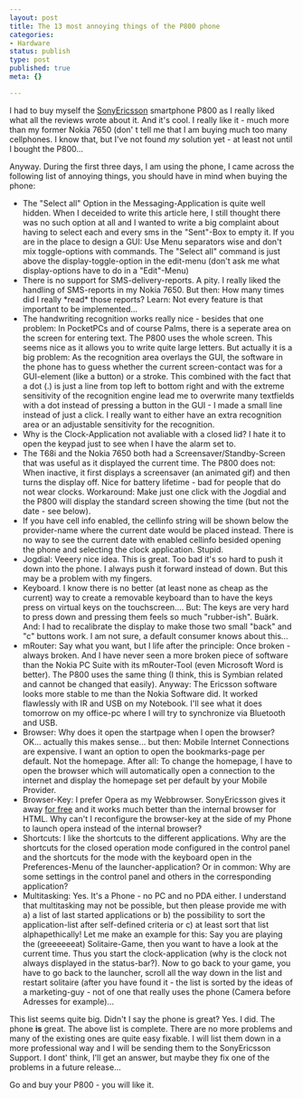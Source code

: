 ```yaml
---
layout: post
title: The 13 most annoying things of the P800 phone
categories:
- Hardware
status: publish
type: post
published: true
meta: {}

---
```

I had to buy myself the <a href="http://www.sonyericsson.com">SonyEricsson</a> smartphone P800 as I really liked what all the reviews wrote about it. And it's cool. I really like it - much more than my former Nokia 7650 (don' t tell me that I am buying much too many cellphones. I know that, but I've not found <i>my</i> solution yet - at least not until I bought the P800...

Anyway. During the first three days, I am using the phone, I came across the following list of annoying things, you should have in mind when buying the phone:

<ul>
 <li>The "Select all" Option in the Messaging-Application is quite well hidden. When I deceided to write this article here, I still thought there was no such option at all and I wanted to write a big complaint about having to select each and every sms in the "Sent"-Box to empty it. If you are in the place to design a GUI: Use Menu separators wise and don't mix toggle-options with commands. The "Select all" command is just above the display-toggle-option in the edit-menu (don't ask me what display-options have to do in a "Edit"-Menu)
<li>There is no support for SMS-delivery-reports. A pity. I really liked the handling of SMS-reports in my Nokia 7650. But then: How many times did I really *read* those reports? Learn: Not every feature is that important to be implemented...
<li>The handwriting recognition works really nice - besides that one problem: In PocketPCs and of course Palms, there is a seperate area on the screen for entering text. The P800 uses the whole screen. This seems nice as it allows you to write quite large letters. But actually it is a big problem: As the recognition area overlays the GUI, the software in the phone has to guess whether the current screen-contact was for a GUI-element (like a button) or a stroke. This combined with the fact that a dot (.) is just a line from top left to bottom right and with the extreme sensitivity of the recognition engine lead me to overwrite many textfields with a dot instead of pressing a button in the GUI - I made a small line instead of just a click. I really want to either have an extra recognition area or an adjustable sensitivity for the recognition.
<li>Why is the Clock-Application not avaliable with a closed lid? I hate it to open the keypad just to see when I have the alarm set to.
<li>The T68i and the Nokia 7650 both had a Screensaver/Standby-Screen that was useful as it displayed the current time. The P800 does not: When inactive, it first displays a screensaver (an animated gif) and then turns the display off. Nice for battery lifetime - bad for people that do not wear clocks. Workaround: Make just one click with the Jogdial and the P800 will display the standard screen showing the time (but not the date - see below).
<li>If you have cell info enabled, the cellinfo string will be shown below the provider-name where the current date would be placed instead. There is no way to see the current date with enabled cellinfo besided opening the phone and selecting the clock application. Stupid.
<li>Jogdial: Veeery nice idea. This is great. Too bad it's so hard to push it down into the phone. I always push it forward instead of down. But this may be a problem with my fingers.
<li>Keyboard. I know there is no better (at least none as cheap as the current) way to create a removable keyboard than to have the keys press on virtual keys on the touchscreen.... But: The keys are very hard to press down and pressing them feels so much "rubber-ish". Bu&auml;rk. And: I had to recalibrate the display to make those two small "back" and "c" buttons work. I am not sure, a default consumer knows about this...
<li>mRouter: Say what you want, but I life after the principle: Once broken - always broken. And I have never seen a more broken piece of software than the Nokia PC Suite with its mRouter-Tool (even Microsoft Word is better). The P800 uses the same thing (I think, this is Symbian related and cannot be changed that easily). Anyway: The Ericsson software looks more stable to me than the Nokia Software did. It worked flawlessly with IR and USB on my Notebook. I'll see what it does tomorrow on my office-pc where I will try to synchronize via Bluetooth and USB.
<li>Browser: Why does it open the startpage when I open the browser? OK... actually this makes sense... but then: Mobile Internet Connections are expensive. I want an option to open the bookmarks-page per default. Not the homepage. After all: To change the homepage, I have to open the browser which will automatically open a connection to the internet and display the homepage set per default by your Mobile Provider.
<li>Browser-Key: I prefer Opera as my Webbrowser. SonyEricsson gives it away <a href="http://www.sonyericsson.com/spg.jsp?page=gsapopup&Redir=template%3DSP1_17_1%26B%3Die%26PID%3D9940%26LM%3DSD_V%26FID%3D2300">for free</a> and it works much better than the internal browser for HTML. Why can't I reconfigure the browser-key at the side of my Phone to launch opera instead of the internal browser?
<li>Shortcuts: I like the shortcuts to the different applications. Why are the shortcuts for the closed operation mode configured in the control panel and the shortcuts for the mode with the keyboard open in the Preferences-Menu of the launcher-application? Or in common: Why are some settings in the control panel and others in the corresponding application?
<li>Multitasking: Yes. It's a Phone - no PC and no PDA either. I understand that multitasking may not be possible, but then please provide me with a) a list of last started applications or b) the possibility to sort the application-list after self-defined criteria or c) at least sort that list alphapethically! Let me make an example for this: Say you are playing the (greeeeeeat) Solitaire-Game, then you want to have a look at the current time. Thus you start the clock-application (why is the clock  not always displayed in the status-bar?). Now to go back to your game, you have to go back to the launcher, scroll all the way down in the list and restart solitaire (after you have found it - the list is sorted by the ideas of a marketing-guy - not of one that really uses the phone (Camera before Adresses for example)...
</ul>

This list seems quite big. Didn't I say the phone is great? Yes. I did. The phone <b>is</b> great. The above list is complete. There are no more problems and many of the existing ones are quite easy fixable. I will list them down in a more professional way and I will be sending them to the SonyEricsson Support. I dont' think, I'll get an answer, but maybe they fix one of the problems in a future release...

Go and buy your P800 - you will like it.
